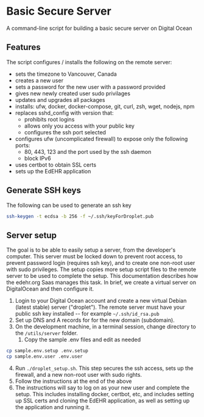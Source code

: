 # Basic Secure Server

A command-line script for building a basic secure server on Digital Ocean

## Features

The script configures / installs the following on the remote server:

  * sets the timezone to Vancouver, Canada
  * creates a new user
  * sets a password for the new user with a password provided
  * gives new newly created user sudo privilages
  * updates and upgrades all packages
  * installs: ufw, docker, docker-compose, git, curl, zsh, wget, nodejs, npm
  * replaces sshd_config with version that:
    * prohibits root logins
    * allows only you access with your public key
    * configures the ssh port selected
  * configures ufw (uncomplicated firewall) to expose only the following ports:
    * 80, 443, 123 and the port used by the ssh daemon
    * block IPv6
  * uses certbot to obtain SSL certs
  * sets up the EdEHR application

## Generate SSH keys

The following can be used to generate an ssh key
```bash
ssh-keygen -t ecdsa -b 256 -f ~/.ssh/keyForDroplet.pub
```

## Server setup

The goal is to be able to easily setup a server, from the developer's computer. This server must be locked down to prevent root access, to prevent password login (requires ssh key), and to create one non-root user with sudo privileges. The setup copies more setup script files to the remote server to be used to complete the setup.  This documentation describes how the edehr.org Saas manages this task.  In brief, we create a virtual server on DigitalOcean and then configure it.


1) Login to your Digital Ocean account and create a new virtual Debian (latest stable) server ("droplet").  The remote server must have your public ssh key installed -- for example ```~/.ssh/id_rsa.pub```
2) Set up DNS and A records for for the new domain (subdomain). 
3) On the development machine, in a terminal session, change directory to the ```/utils/server``` folder. 
   1) Copy the sample .env files and edit as needed
```bash
cp sample.env.setup .env.setup
cp sample.env.user .env.user
```
4) Run ```./droplet_setup.sh```.  This step secures the ssh access, sets up the firewall, and a new non-root user with sudo rights.
5) Follow the instructions at the end of the above
6) The instructions will say to log on as your new user and complete the setup. This includes installing docker, certbot, etc, and includes setting up SSL certs and cloning the EdEHR application, as well as setting up the application and running it.
